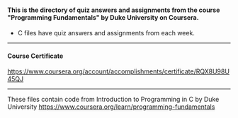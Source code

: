 #### This is the directory of quiz answers and assignments from the course "Programming Fundamentals" by Duke University on Coursera. ####



* C files have quiz answers and assignments from each week.

------------------------------------------------------------

#### Course Certificate ####
https://www.coursera.org/account/accomplishments/certificate/RQX8U98U45QJ

------------------------------------------------------------

These files contain code from
Introduction to Programming in C by Duke University
https://www.coursera.org/learn/programming-fundamentals




